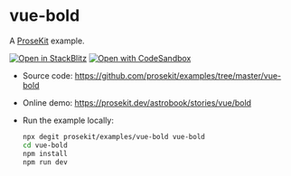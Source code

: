 # vue-bold

A [ProseKit](https://prosekit.dev) example.

[![Open in StackBlitz](https://developer.stackblitz.com/img/open_in_stackblitz.svg)](https://stackblitz.com/github/prosekit/examples/tree/master/vue-bold)
[![Open with CodeSandbox](https://assets.codesandbox.io/github/button-edit-lime.svg)](https://codesandbox.io/p/sandbox/github/prosekit/examples/tree/master/vue-bold)

- Source code: https://github.com/prosekit/examples/tree/master/vue-bold
- Online demo: https://prosekit.dev/astrobook/stories/vue/bold
- Run the example locally:

  ```bash
  npx degit prosekit/examples/vue-bold vue-bold
  cd vue-bold
  npm install
  npm run dev
  ```
